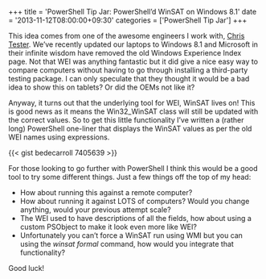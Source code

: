 +++
title = 'PowerShell Tip Jar: PowerShell&#8217;d WinSAT on Windows 8.1'
date = '2013-11-12T08:00:00+09:30'
categories = ['PowerShell Tip Jar']
+++

This idea comes from one of the awesome engineers I work with,
[Chris Tester](au.linkedin.com/pub/chris-tester/7/a82/b62). We&#8217;ve
recently updated our laptops to Windows 8.1 and Microsoft in their infinite
wisdom have removed the old Windows Experience Index page. Not that WEI was
anything fantastic but it did give a nice easy way to compare computers
without having to go through installing a third-party testing package. I can
only speculate that they thought it would be a bad idea to show this on
tablets? Or did the OEMs not like it?

Anyway, it turns out that the underlying tool for WEI, WinSAT lives on! This
is good news as it means the Win32_WinSAT class will still be updated with the
correct values. So to get this little functionality I&#8217;ve written a
(rather long) PowerShell one-liner that displays the WinSAT values as per the
old WEI names using expressions.

{{< gist bedecarroll 7405639 >}}

For those looking to go further with PowerShell I think this would be a good
tool to try some different things. Just a few things off the top of my head:

* How about running this against a remote computer?
* How about running it against LOTS of computers? Would you change anything,
    would your previous attempt scale?
* The WEI used to have descriptions of all the fields, how about using a
    custom PSObject to make it look even more like WEI?
* Unfortunately you can&#8217;t force a WinSAT run using WMI but you can
    using the *winsat formal* command, how would you integrate that
    functionality?

Good luck!

